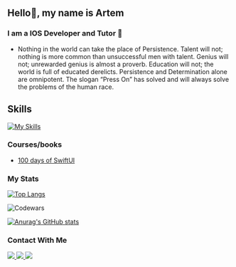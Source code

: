 ## Hello👋, my name is Artem
### I am a IOS Developer and Tutor 🐼
- Nothing in the world can take the place of Persistence. Talent will not; nothing is more common than unsuccessful men with talent. Genius will not; unrewarded genius is almost a proverb. Education will not; the world is full of educated derelicts. Persistence and Determination alone are omnipotent. The slogan “Press On” has solved and will always solve the problems of the human race.

## Skills

[![My Skills](https://skillicons.dev/icons?i=swift,py,js,firebase,docker,figma,pr&perline=4)](https://skillicons.dev)

### Courses/books
- [100 days of SwiftUI](https://www.hackingwithswift.com/100/swiftui)

### My Stats
[![Top Langs](https://github-readme-stats.vercel.app/api/top-langs/?username=anuraghazra)](https://github.com/anuraghazra/github-readme-stats)



![Codewars](https://www.codewars.com/users/O4ErtO/badges/small)

[![Anurag's GitHub stats](https://github-readme-stats.vercel.app/api?username=O4ertO)](https://github.com/anuraghazra/github-readme-stats)

### Contact With Me
<div class="image-row">
   <a href="https://t.me/Astolas">
    <img src="https://img.shields.io/badge/Telegram-blue.svg?&style=for-the-badge&logo=telegram&logoColor=white" />
  </a>
  <a href="mailto:vekhin200631@gmaill.com">
    <img src="https://img.shields.io/badge/e‑mail-D14836.svg?style=for-the-badge&logo=GMail&logoColor=white" />
  </a>
  <a href="https://instagram.com/vekshiiinar">
    <img src="https://img.shields.io/badge/Instagram-white.svg?&style=for-the-badge&logo=instagram&logoColor=black" />
  </a>
</div>
